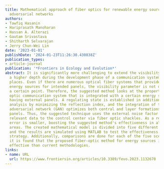 ```yaml
---
title: Mathematical approach of fiber optics for renewable energy sources using general
  adversarial networks
authors:
- Tawfiq Hasanin
- Hariprasath Manoharan
- Hassan A. Alterazi
- Gautam Srivastava
- Shitharth Selvarajan
- Jerry Chun-Wei Lin
date: '2023-01-01'
publishDate: '2024-01-23T11:26:30.430838Z'
publication_types:
- article-journal
publication: '*Frontiers in Ecology and Evolution*'
abstract: It is significantly more challenging to extend the visibility factor to
  a higher depth during the development phase of a communication system for subterranean
  places. Even if there are numerous optical fiber systems that provide the right
  energy sources for intended panels, the visibility parameter is not optimized past
  a certain point. Therefore, the suggested method looks at the properties of a fiber
  optic communication system that is integrated with a certain energy source while
  having external panels. A regulating state is established in addition to characteristic
  analysis by minimizing the reflection index, and the integration of the general
  adversarial network (GAN) optimizes both central and layer formations in exterior
  panels. Thus, the suggested technique uses the external noise factor to provide
  relevant data to the control center via fiber optic shackles. As a result, the normalized
  error is smaller, boosting the suggested method's effectiveness in all subsurface
  areas. The created mathematical model is divided into five different situations,
  and the results are simulated using MATLAB to test the effectiveness of the anticipated
  strategy. Additionally, comparisons are done for each of the five scenarios, and
  it is found that the proposed fiber-optic method for energy sources is far more
  effective than current methodologies.
links:
- name: URL
  url: https://www.frontiersin.org/articles/10.3389/fevo.2023.1132678
---
```

